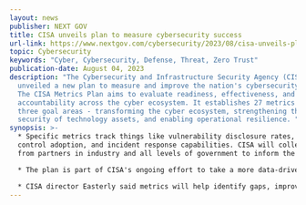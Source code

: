 ```yaml
---
layout: news
publisher: NEXT GOV
title: CISA unveils plan to measure cybersecurity success
url-link: https://www.nextgov.com/cybersecurity/2023/08/cisa-unveils-plan-measure-cybersecurity-success/389156/
topic: Cybersecurity
keywords: "Cyber, Cybersecurity, Defense, Threat, Zero Trust"
publication-date: August 04, 2023
description: "The Cybersecurity and Infrastructure Security Agency (CISA) has
  unveiled a new plan to measure and improve the nation's cybersecurity posture.
  The CISA Metrics Plan aims to evaluate readiness, effectiveness, and
  accountability across the cyber ecosystem. It establishes 27 metrics across
  three goal areas - transforming the cyber ecosystem, strengthening the
  security of technology assets, and enabling operational resilience. "
synopsis: >-
  * Specific metrics track things like vulnerability disclosure rates, security
  control adoption, and incident response capabilities. CISA will collect data
  from partners in industry and all levels of government to inform the metrics.

  * The plan is part of CISA's ongoing effort to take a more data-driven approach to cybersecurity.

  * CISA director Easterly said metrics will help identify gaps, improve programs, and evaluate progress in managing cyber risk. The agency will update the metrics annually based on evolving threats and the cyber landscape.
---
```

